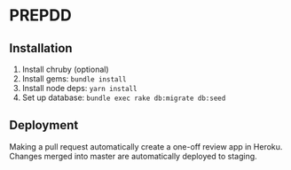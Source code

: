 # PREPDD

## Installation

1. Install chruby (optional)
2. Install gems: `bundle install`
3. Install node deps: `yarn install`
4. Set up database: `bundle exec rake db:migrate db:seed`

## Deployment

Making a pull request automatically create a one-off review app in Heroku. Changes merged into master are automatically deployed to staging.
